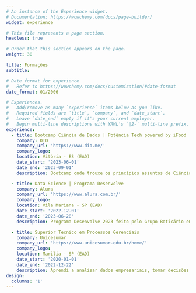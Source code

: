 ```yaml
---
# An instance of the Experience widget.
# Documentation: https://wowchemy.com/docs/page-builder/
widget: experience

# This file represents a page section.
headless: true

# Order that this section appears on the page.
weight: 30

title: Formações
subtitle:

# Date format for experience
#   Refer to https://wowchemy.com/docs/customization/#date-format
date_format: 01/2006

# Experiences.
#   Add/remove as many `experience` items below as you like.
#   Required fields are `title`, `company`, and `date_start`.
#   Leave `date_end` empty if it's your current employer.
#   Begin multi-line descriptions with YAML's `|2-` multi-line prefix.
experience:
  - title: Bootcamp Ciência de Dados | Potência Tech powered by iFood
    company: DIO
    company_url: 'https://www.dio.me/'
    company_logo: 
    location: Vitória - ES (EAD)
    date_start: '2023-06-01'
    date_end: '2023-09-01'
    description: Bootcamp onde trouxe os princípios assuntos de Ciência de Dados, utilizando Python, por meio de cursos, desafios de projeto e desafios de código. Além disso, exploramos temas fundamentais, como Modelagem de Dados, SQL e PostgreSQL e conceitos básicos de Machine Learn.

  - title: Data Science | Programa Desenvolve
    company: Alura
    company_url: 'https://www.alura.com.br/'
    company_logo: 
    location: Vila Mariana - SP (EAD)
    date_start: '2022-12-01'
    date_end: '2023-06-28'
    description: Programa Desenvolve 2023 feito pelo Grupo Boticário em parceria com a Alura onde adquiri as seguintes formações, Engenharia de Software, Google Cloud Platform, Shell Scripting, SQL com PostgreSQL, Modelagem de dados, SQL com MySQL, Programação com Python e JavaScript, DevOps de Linux I e II. Conhecimento basico em Business Intelligence, Data Warehouse, Spark, Collab, ETL.

  - title: Superior Tecnico em Processos Gerenciais 
    company: Unicesumar
    company_url: 'https://www.unicesumar.edu.br/home/'
    company_logo: 
    location: Marilia - SP (EAD)
    date_start: '2020-01-01'
    date_end: '2022-12-22'
    description: Aprendi a analisar dados empresariais, tomar decisões estratégicas e implementar práticas eficazes de gerenciamento. O curso também aborda temas de liderança, planejamento e otimização de processos para atender às demandas do ambiente empresarial moderno.
design:
  columns: '1'
---
```

